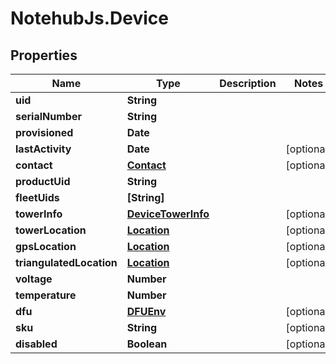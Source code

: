 # NotehubJs.Device

## Properties

| Name                     | Type                                      | Description | Notes      |
| ------------------------ | ----------------------------------------- | ----------- | ---------- |
| **uid**                  | **String**                                |             |
| **serialNumber**         | **String**                                |             |
| **provisioned**          | **Date**                                  |             |
| **lastActivity**         | **Date**                                  |             | [optional] |
| **contact**              | [**Contact**](Contact.md)                 |             | [optional] |
| **productUid**           | **String**                                |             |
| **fleetUids**            | **[String]**                              |             |
| **towerInfo**            | [**DeviceTowerInfo**](DeviceTowerInfo.md) |             | [optional] |
| **towerLocation**        | [**Location**](Location.md)               |             | [optional] |
| **gpsLocation**          | [**Location**](Location.md)               |             | [optional] |
| **triangulatedLocation** | [**Location**](Location.md)               |             | [optional] |
| **voltage**              | **Number**                                |             |
| **temperature**          | **Number**                                |             |
| **dfu**                  | [**DFUEnv**](DFUEnv.md)                   |             | [optional] |
| **sku**                  | **String**                                |             | [optional] |
| **disabled**             | **Boolean**                               |             | [optional] |
